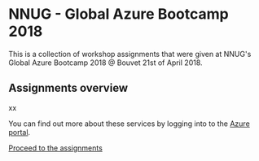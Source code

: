 NNUG - Global Azure Bootcamp 2018
=================================

This is a collection of workshop assignments that were given at NNUG's Global Azure Bootcamp 2018 @ Bouvet 21st of April 2018.

## Assignments overview

xx

You can find out more about these services by logging into to the [Azure portal](https://portal.azure.com/).

[Proceed to the assignments](https://github.com/HenrikWM/NNUG_GAB2017/wiki)

